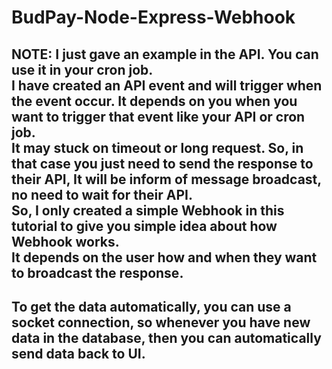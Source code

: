 # BudPay-Node-Express-Webhook
## NOTE: I just gave an example in the API. You can use it in your cron job. <br> I have created an API event and will trigger when the event occur. It depends on you when you want to trigger that event like your API or cron job. <br> It may stuck on timeout or long request. So, in that case you just need to send the response to their API, It will be inform of message broadcast, no need to wait for their API. <br> So, I only created a simple Webhook in this tutorial to give you simple idea about how Webhook works. <br> It depends on the user how and when they want to broadcast the response.

## To get the data automatically, you can use a socket connection, so whenever you have new data in the database, then you can automatically send data back to UI.

